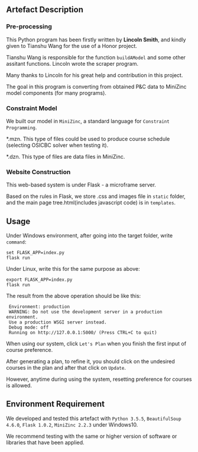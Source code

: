 ## Artefact Description  ##

### Pre-processing ###

This Python program has been firstly written by **Lincoln Smith**, and kindly given to Tianshu Wang for the use of a Honor project. 

Tianshu Wang is responsible for the function `buildAModel` and some other assitant functions. Lincoln wrote the scraper program.

Many thanks to Lincoln for his great help and contribution in this project.

The goal in this program is converting from obtained P&C data to MiniZinc model components (for many programs). 


### Constraint Model ###

We built our model in `MiniZinc`, a standard language for `Constraint Programming`.

*.mzn.
This type of files could be used to produce course schedule (selecting OSICBC solver when testing it). 

*.dzn.
This type of files are data files in MiniZinc. 


### Website Construction ###

This web-based system is under Flask - a microframe server.

Based on the rules in Flask, we store .css and images file in `static` folder, and the main page tree.html(includes javascript code) is in `templates`.


## Usage ##

Under Windows environment, after going into the target folder, write `command`:
```
set FLASK_APP=index.py
flask run
```
Under Linux, write this for the same purpose as above:
```
export FLASK_APP=index.py
flask run
```

The result from the above operation should be like this:
``` Serving Flask app "index.py"
 Environment: production
 WARNING: Do not use the development server in a production environment.
 Use a production WSGI server instead.
 Debug mode: off
 Running on http://127.0.0.1:5000/ (Press CTRL+C to quit)
```
When using our system, click `Let's Plan` when you finish the first input of course preference.

After generating a plan, to refine it, you should click on the undesired courses in the plan and after that click on `Update`.

However, anytime during using the system, resetting preference for courses is allowed.

## Environment Requirement ##

We developed and tested this artefact with `Python 3.5.5`, `BeautifulSoup 4.6.0`, `Flask 1.0.2`, `MiniZinc 2.2.3` under Windows10.

We recommend testing with the same or higher version of software or libraries that have been applied.
    

